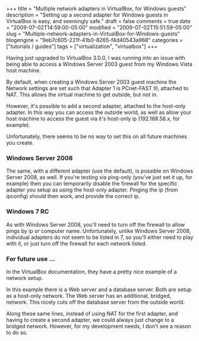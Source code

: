 +++
title = "Multiple network adapters in VirtualBox, for Windows guests"
description = "Setting up a second adapter for Windows guests in VirtualBox is easy, and seemingly safe."
draft = false
comments = true
date = "2009-07-02T14:59:00-05:00"
modified = "2009-07-02T15:51:59-05:00"
slug = "Multiple-network-adapters-in-VirtualBox-for-Windows-guests"
blogengine = "9eb7c605-221f-41b0-8265-f4d40543a968"
categories = ["tutorials / guides"]
tags = ["virtualization", "virtualbox"]
+++

<p>Having just upgraded to VirtualBox 3.0.0, I was running into an issue with being able to access a Windows Server 2003 guest from my Windows Vista host machine.</p>
<p>By default, when creating a Windows Server 2003 guest machine the Network settings are set such that Adapter 1 is PCnet-FAST III, attached to NAT. This allows the virtual machine to get outside, but not in.</p>
<p>However, it's possible to add a second adapter, attached to the host-only adapter. In this way you can access the outside world, as well as allow your host machine to access the guest via it's host-only ip (192.168.56.x, for example).</p>
<p>Unfortunately, there seems to be no way to set this on all future machines you create.</p>
<h3>Windows Server 2008</h3>
<p>The same, with a different adapter (use the default), is possible on Windows Server 2008, as well. If you're testing via ping-only (you've just set it up, for example) then you can temporarily disable the firewall for the specific adapter you setup&nbsp;as&nbsp;using the&nbsp;host-only adapter. Pinging the ip (from ipconfig) should then work, and provide the correct ip.</p>
<h3>Windows 7 RC</h3>
<p>As with Windows Server 2008, you'll need to turn off the firewall to allow pings by ip or computer name. Unfortunately, unlike Windows Server 2008, individual adapters do not seem to be listed in 7, so you'll either need to play with it, or just turn off the firewall for each network listed.</p>
<h3>For future use ...</h3>
<p>In the VirtualBox documentation, they have a pretty nice example of a network setup.</p>
<p>In this example there is a Web server and a database server. Both are setup as a host-only network. The Web server has an additional, bridged, network. This nicely cuts off the database server from the outside world.</p>
<p>Along these same lines, instead of using NAT for the first adapter, and having to create a second adapter, we could always just change to a bridged network. However, for my development needs, I don't see a reason to do so.</p>
